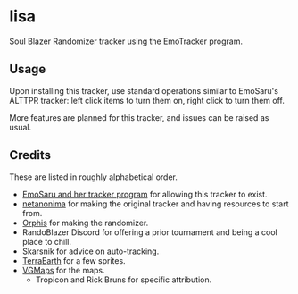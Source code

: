# lisa
Soul Blazer Randomizer tracker using the EmoTracker program.

## Usage

Upon installing this tracker, use standard operations similar to EmoSaru's ALTTPR tracker: left click items to turn them on, right click to turn them off.

More features are planned for this tracker, and issues can be raised as usual.

## Credits

These are listed in roughly alphabetical order.

* [EmoSaru and her tracker program](https://emotracker.net/) for allowing this tracker to exist.
* [netanonima](https://www.twitch.tv/netanonima) for making the original tracker and having resources to start from.
* [Orphis](https://randoblazer.orphis.net/) for making the randomizer.
* RandoBlazer Discord for offering a prior tournament and being a cool place to chill.
* Skarsnik for advice on auto-tracking.
* [TerraEarth](https://www.terraearth.com/soul-blazer/) for a few sprites.
* [VGMaps](https://www.vgmaps.com/) for the maps.
  * Tropicon and Rick Bruns for specific attribution.
